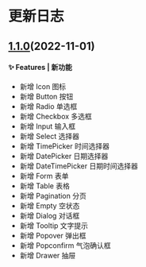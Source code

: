 # 更新日志

## [1.1.0](https://github.com/JefferyXZF/douluo-ui/tree/develop)(2022-11-01)


#### ✨ Features | 新功能


* 新增 Icon 图标
* 新增 Button 按钮
* 新增 Radio 单选框
* 新增 Checkbox 多选框
* 新增 Input 输入框
* 新增 Select 选择器
* 新增 TimePicker 时间选择器
* 新增 DatePicker 日期选择器
* 新增 DateTimePicker 日期时间选择器
* 新增 Form 表单
* 新增 Table 表格
* 新增 Pagination 分页
* 新增 Empty 空状态
* 新增 Dialog 对话框
* 新增 Tooltip 文字提示
* 新增 Popover 弹出框
* 新增 Popconfirm 气泡确认框
* 新增 Drawer 抽屉

